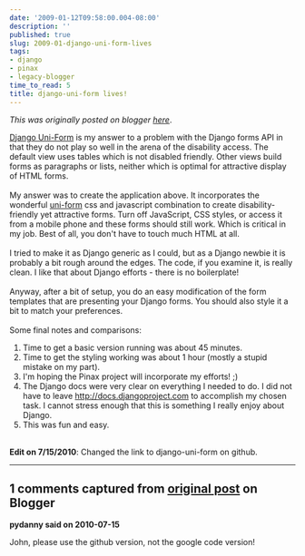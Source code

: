 ```yaml
---
date: '2009-01-12T09:58:00.004-08:00'
description: ''
published: true
slug: 2009-01-django-uni-form-lives
tags:
- django
- pinax
- legacy-blogger
time_to_read: 5
title: django-uni-form lives!
---
```


*This was originally posted on blogger [here](https://pydanny.blogspot.com/2009/01/django-uni-form-lives.html)*.

<a href="http://github.com/pydanny/django-uni-form/">Django Uni-Form</a> is my answer to a problem with the Django forms API in that they do not play so well in the arena of the disability access. The default view uses tables which is not disabled friendly. Other views build forms as paragraphs or lists, neither which is optimal for attractive display of HTML forms.<br /><br />My answer was to create the application above. It incorporates the wonderful <a href="http://sprawsm.com/uni-form/">uni-form</a> css and javascript combination to create disability-friendly yet attractive forms. Turn off JavaScript, CSS styles, or access it from a mobile phone and these forms should still work. Which is critical in my job. Best of all, you don't have to touch much HTML at all.<br /><br />I tried to make it as Django generic as I could, but as a Django newbie it is probably a bit rough around the edges. The code, if you examine it, is really clean. I like that about Django efforts - there is no boilerplate!<br /><br />Anyway, after a bit of setup, you do an easy modification of the form templates that are presenting your Django forms. You should also style it a bit to match your preferences.<br /><br />Some final notes and comparisons:<br /><ol><li>Time to get a basic version running was about 45 minutes.</li><li>Time to get the styling working was about 1 hour (mostly a stupid mistake on my part).</li><li>I'm hoping the Pinax project will incorporate my efforts!  ;)</li><li>The Django docs were very clear on everything I needed to do. I did not have to leave <a href="http://docs.djangoproject.com/">http://docs.djangoproject.com</a> to accomplish my chosen task. I cannot stress enough that this is something I really enjoy about Django.<br /></li><li>This was fun and easy.<br /></li></ol><br /><b>Edit on 7/15/2010</b>: Changed the link to django-uni-form on github.

---

## 1 comments captured from [original post](https://pydanny.blogspot.com/2009/01/django-uni-form-lives.html) on Blogger

**pydanny said on 2010-07-15**

John, please use the github version, not the google code version!

